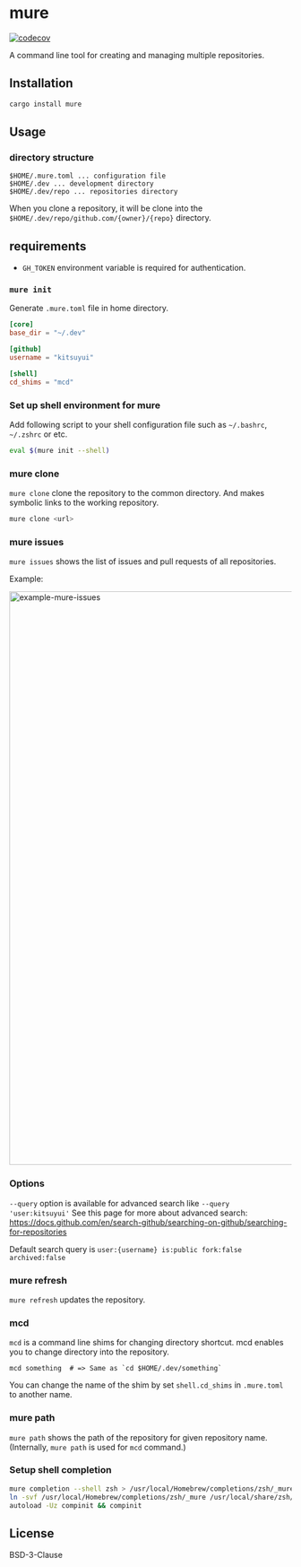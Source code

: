 # mure

[![codecov](https://codecov.io/gh/kitsuyui/mure/branch/main/graph/badge.svg?token=PPS40CYIYA)](https://codecov.io/gh/kitsuyui/mure)

A command line tool for creating and managing multiple repositories.

## Installation

```bash
cargo install mure
```

## Usage

### directory structure

```
$HOME/.mure.toml ... configuration file
$HOME/.dev ... development directory
$HOME/.dev/repo ... repositories directory
```

When you clone a repository, it will be clone into the `$HOME/.dev/repo/github.com/{owner}/{repo}` directory.

## requirements

- `GH_TOKEN` environment variable is required for authentication.

### `mure init`

Generate `.mure.toml` file in home directory.

```toml
[core]
base_dir = "~/.dev"

[github]
username = "kitsuyui"

[shell]
cd_shims = "mcd"
```

### Set up shell environment for mure

Add following script to your shell configuration file such as `~/.bashrc`, `~/.zshrc` or etc.

```sh
eval $(mure init --shell)
```

### mure clone

`mure clone` clone the repository to the common directory.
And makes symbolic links to the working repository.

```bash
mure clone <url>
```

### mure issues

`mure issues` shows the list of issues and pull requests of all repositories.

Example:

<img width="1023" alt="example-mure-issues" src="https://user-images.githubusercontent.com/2596972/184259022-cb428537-f12e-41b0-8b49-a72565afa167.png">

### Options

`--query` option is available for advanced search like `--query 'user:kitsuyui'`
See this page for more about advanced search: https://docs.github.com/en/search-github/searching-on-github/searching-for-repositories

Default search query is `user:{username} is:public fork:false archived:false`

### mure refresh

`mure refresh` updates the repository.

### mcd

`mcd` is a command line shims for changing directory shortcut.
mcd enables you to change directory into the repository.

```shell
mcd something  # => Same as `cd $HOME/.dev/something`
```

You can change the name of the shim by set `shell.cd_shims` in `.mure.toml` to another name.

### mure path

`mure path` shows the path of the repository for given repository name.
(Internally, `mure path` is used for `mcd` command.)

### Setup shell completion

```sh
mure completion --shell zsh > /usr/local/Homebrew/completions/zsh/_mure
ln -svf /usr/local/Homebrew/completions/zsh/_mure /usr/local/share/zsh/site-functions/_mure
autoload -Uz compinit && compinit
```

## License

BSD-3-Clause
